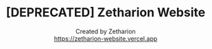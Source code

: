 <div align="center">

# [DEPRECATED] Zetharion Website
Created by Zetharion   
https://zetharion-website.vercel.app

</div>

